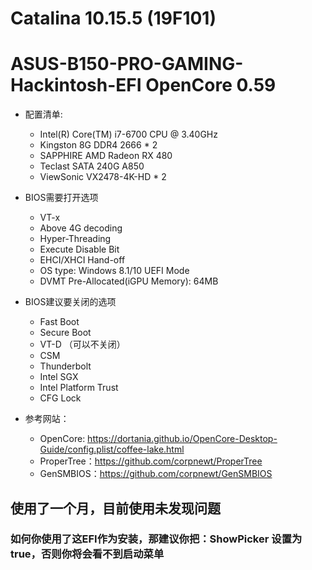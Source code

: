 # Catalina 10.15.5 (19F101)
# ASUS-B150-PRO-GAMING-Hackintosh-EFI OpenCore 0.59

 - 配置清单: 
   - Intel(R) Core(TM) i7-6700 CPU @ 3.40GHz
   - Kingston 8G DDR4 2666 * 2
   - SAPPHIRE AMD Radeon RX 480
   - Teclast SATA 240G A850
   - ViewSonic VX2478-4K-HD * 2 


- BIOS需要打开选项
  - VT-x
  - Above 4G decoding
  - Hyper-Threading
  - Execute Disable Bit
  - EHCI/XHCI Hand-off
  - OS type: Windows 8.1/10 UEFI Mode
  - DVMT Pre-Allocated(iGPU Memory): 64MB


- BIOS建议要关闭的选项
  - Fast Boot
  - Secure Boot
  - VT-D （可以不关闭）
  - CSM
  - Thunderbolt
  - Intel SGX
  - Intel Platform Trust
  - CFG Lock



- 参考网站：
    - OpenCore: https://dortania.github.io/OpenCore-Desktop-Guide/config.plist/coffee-lake.html
    - ProperTree：https://github.com/corpnewt/ProperTree
    - GenSMBIOS：https://github.com/corpnewt/GenSMBIOS

## 使用了一个月，目前使用未发现问题
### 如何你使用了这EFI作为安装，那建议你把：ShowPicker 设置为true，否则你将会看不到启动菜单
